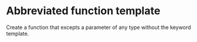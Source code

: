 # Abbreviated function template 

Create a function that excepts a parameter of any type without the keyword template.
